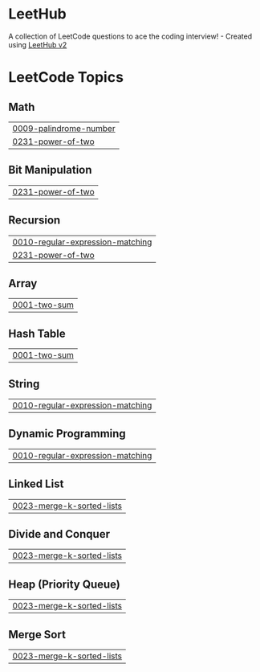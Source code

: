 # LeetHub
A collection of LeetCode questions to ace the coding interview! - Created using [LeetHub v2](https://github.com/arunbhardwaj/LeetHub-2.0)

<!---LeetCode Topics Start-->
# LeetCode Topics
## Math
|  |
| ------- |
| [0009-palindrome-number](https://github.com/kheedogg/LeetHub/tree/master/0009-palindrome-number) |
| [0231-power-of-two](https://github.com/kheedogg/LeetHub/tree/master/0231-power-of-two) |
## Bit Manipulation
|  |
| ------- |
| [0231-power-of-two](https://github.com/kheedogg/LeetHub/tree/master/0231-power-of-two) |
## Recursion
|  |
| ------- |
| [0010-regular-expression-matching](https://github.com/kheedogg/LeetHub/tree/master/0010-regular-expression-matching) |
| [0231-power-of-two](https://github.com/kheedogg/LeetHub/tree/master/0231-power-of-two) |
## Array
|  |
| ------- |
| [0001-two-sum](https://github.com/kheedogg/LeetHub/tree/master/0001-two-sum) |
## Hash Table
|  |
| ------- |
| [0001-two-sum](https://github.com/kheedogg/LeetHub/tree/master/0001-two-sum) |
## String
|  |
| ------- |
| [0010-regular-expression-matching](https://github.com/kheedogg/LeetHub/tree/master/0010-regular-expression-matching) |
## Dynamic Programming
|  |
| ------- |
| [0010-regular-expression-matching](https://github.com/kheedogg/LeetHub/tree/master/0010-regular-expression-matching) |
## Linked List
|  |
| ------- |
| [0023-merge-k-sorted-lists](https://github.com/kheedogg/LeetHub/tree/master/0023-merge-k-sorted-lists) |
## Divide and Conquer
|  |
| ------- |
| [0023-merge-k-sorted-lists](https://github.com/kheedogg/LeetHub/tree/master/0023-merge-k-sorted-lists) |
## Heap (Priority Queue)
|  |
| ------- |
| [0023-merge-k-sorted-lists](https://github.com/kheedogg/LeetHub/tree/master/0023-merge-k-sorted-lists) |
## Merge Sort
|  |
| ------- |
| [0023-merge-k-sorted-lists](https://github.com/kheedogg/LeetHub/tree/master/0023-merge-k-sorted-lists) |
<!---LeetCode Topics End-->